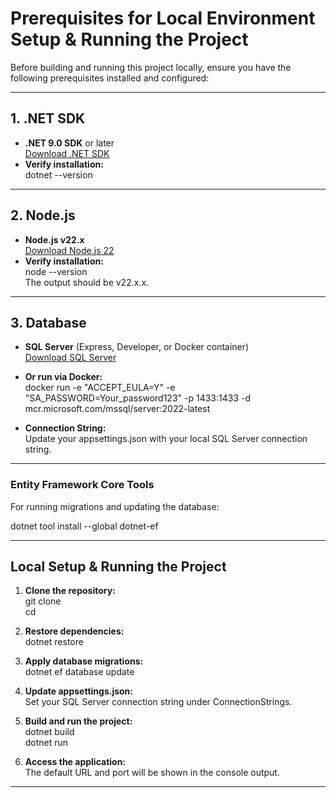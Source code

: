# Prerequisites for Local Environment Setup & Running the Project  

Before building and running this project locally, ensure you have the following prerequisites installed and configured:  

---

## 1. .NET SDK  

- **.NET 9.0 SDK** or later    
  [Download .NET SDK](https://dotnet.microsoft.com/download/dotnet/9.0)  
- **Verify installation:**  
  dotnet --version  

---  

## 2. Node.js  

- **Node.js v22.x**    
  [Download Node.js 22](https://nodejs.org/en/download/)  
- **Verify installation:**  
  node --version  
  The output should be v22.x.x.  

---

## 3. Database  

- **SQL Server** (Express, Developer, or Docker container)    
  [Download SQL Server](https://www.microsoft.com/en-us/sql-server/sql-server-downloads)  
- **Or run via Docker:**  
  docker run -e "ACCEPT_EULA=Y" -e "SA_PASSWORD=Your_password123" -p 1433:1433 -d mcr.microsoft.com/mssql/server:2022-latest  

- **Connection String:**  
  Update your appsettings.json with your local SQL Server connection string.  

---

### Entity Framework Core Tools  

For running migrations and updating the database:  

dotnet tool install --global dotnet-ef  

---

## Local Setup & Running the Project  

1. **Clone the repository:**  
   git clone <your-repo-url>  
   cd <your-project-folder>  

2. **Restore dependencies:**  
   dotnet restore  

3. **Apply database migrations:**  
   dotnet ef database update  

4. **Update appsettings.json:**    
   Set your SQL Server connection string under ConnectionStrings.  

5. **Build and run the project:**  
   dotnet build  
   dotnet run  

6. **Access the application:**    
   The default URL and port will be shown in the console output.  

---  